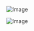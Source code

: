 ![Image](https://github.com/user-attachments/assets/3f788137-f48f-4736-8a3a-03d3ca9d6e83)

![Image](https://github.com/user-attachments/assets/f82812d2-c544-4d08-8ee1-f78046f173d5)
